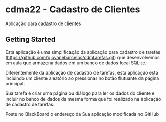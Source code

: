 # cdma22 - Cadastro de Clientes

Aplicação para cadastro de clientes

## Getting Started

Esta aplicação é uma simplificação da aplicação para cadastro de tarefas (https://github.com/giovanebarcelos/cdmtarefas.git) que desenvolvemos em aula que armazena dados em um banco de dados local SQLite. 

Diferentemente da aplicação de cadastro de tarefas, esta aplicação esta incluindo um cliente aleatório ao pressionar no botão flutuante da página principal. 

Sua tarefa é criar uma página ou diálogo para ler os dados do cliente e incluir no banco de dados da mesma forma que foi realizado na aplicação de cadastro de tarefas. 

Poste no BlackBoard o endereço da Sua aplicação modificada no GitHub 

